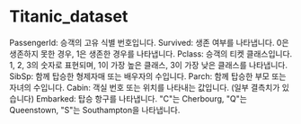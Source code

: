 # Titanic_dataset

PassengerId: 승객의 고유 식별 번호입니다.
Survived: 생존 여부를 나타냅니다. 0은 생존하지 못한 경우, 1은 생존한 경우를 나타냅니다.
Pclass: 승객의 티켓 클래스입니다. 1, 2, 3의 숫자로 표현되며, 1이 가장 높은 클래스, 3이 가장 낮은 클래스를 나타냅니다.
SibSp: 함께 탑승한 형제자매 또는 배우자의 수입니다.
Parch: 함께 탑승한 부모 또는 자녀의 수입니다.
Cabin: 객실 번호 또는 위치를 나타내는 값입니다. (일부 결측치가 있습니다)
Embarked: 탑승 항구를 나타냅니다. "C"는 Cherbourg, "Q"는 Queenstown, "S"는 Southampton을 나타냅니다.

